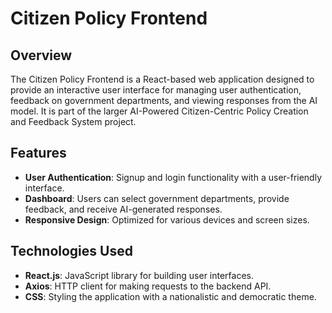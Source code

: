 # Citizen Policy Frontend

## Overview

The Citizen Policy Frontend is a React-based web application designed to provide an interactive user interface for managing user authentication, feedback on government departments, and viewing responses from the AI model. It is part of the larger AI-Powered Citizen-Centric Policy Creation and Feedback System project.

## Features

- **User Authentication**: Signup and login functionality with a user-friendly interface.
- **Dashboard**: Users can select government departments, provide feedback, and receive AI-generated responses.
- **Responsive Design**: Optimized for various devices and screen sizes.

## Technologies Used

- **React.js**: JavaScript library for building user interfaces.
- **Axios**: HTTP client for making requests to the backend API.
- **CSS**: Styling the application with a nationalistic and democratic theme.